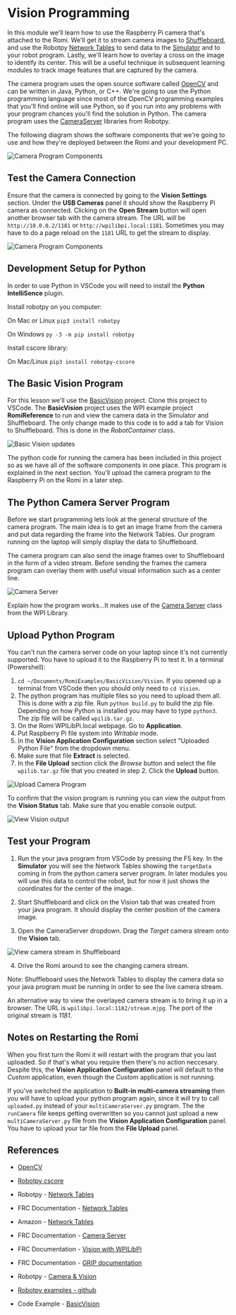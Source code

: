 # Vision Programming
In this module we'll learn how to use the Raspberry Pi camera that's attached to the Romi.  We'll get it to stream camera images to [Shuffleboard](https://docs.wpilib.org/en/latest/docs/software/dashboards/shuffleboard/index.html), and use the Robotpy [Network Tables](https://robotpy.readthedocs.io/en/stable/guide/nt.html#networktables-guide) to send data to the [Simulator](https://docs.wpilib.org/en/latest/docs/software/wpilib-tools/robot-simulation/index.html) and to your robot program.  Lastly, we'll learn how to overlay a cross on the image to identify its center.  This will be a useful technique in subsequent learning modules to track image features that are captured by the camera.

The camera program uses the open source software called [OpenCV](https://opencv.org/) and can be written in Java, Python, or C++.  We're going to use the Python programming language since most of the OpenCV programming examples that you'll find online will use Python, so if you run into any problems with your program chances you'll find the solution in Python. The camera program uses the [CameraServer](cameraServer.md) libraries from Robotpy.

The following diagram shows the software components that we're going to use and how they're deployed between the Romi and your development PC. 

![Camera Program Components](../../images/FRCVision/FRCVision.004.jpeg)

## Test the Camera Connection
Ensure that the camera is connected by going to the **Vision Settings** section.  Under the **USB Cameras** panel it should show the Raspberry Pi camera as connected.  Clicking on the **Open Stream** button will open another browser tab with the camera stream.  The URL will be `http://10.0.0.2/1181` or `http://wpilibpi.local:1181`.  Sometimes you may have to do a page reload on the `1181` URL to get the stream to display.

![Camera Program Components](../../images/FRCVision/FRCVision.019.jpeg)

## Development Setup for Python
In order to use Python in VSCode you will need to install the **Python IntelliSence** plugin.

Install robotpy on you computer:

On Mac or Linux `pip3 install robotpy`

On Windows `py -3 -m pip install robotpy`

Install cscore library:

On Mac/Linux `pip3 install robotpy-cscore`
<!-- This errors out...  More investigation to be done. -->

## The Basic Vision Program
For this lesson we'll use the [BasicVision](https://github.com/FRC-2928/RomiExamples/tree/main/BasicVision) project.  Clone this project to VSCode.  The **BasicVision** project uses the WPI example project **RomiReference** to run and view the camera data in the Simulator and Shuffleboard.  The only change made to this code is to add a tab for Vision to Shuffleboard.  This is done in the *RobotContainer* class.

![Basic Vision updates](../../images/FRCVision/FRCVision.010.jpeg)

The python code for running the camera has been included in this project so as we have all of the software components in one place. This program is explained in the next section.  You'll upload the camera program to the Raspberry Pi on the Romi in a later step. 

## The Python Camera Server Program
Before we start programming lets look at the general structure of the camera program.  The main idea is to get an image frame from the camera and put data regarding the frame into the Network Tables.  Our program running on the laptop will simply display the data to Shuffleboard.

The camera program can also send the image frames over to Shuffleboard in the form of a video stream. Before sending the frames the camera program can overlay them with useful visual information such as a center line.

![Camera Server](../../images/FRCVision/FRCVision.002.jpeg)
 
Explain how the program works...It makes use of the [Camera Server](https://docs.wpilib.org/en/stable/docs/software/vision-processing/introduction/cameraserver-class.html) class from the WPI Library. 


## <a name="upload"></a>Upload Python Program
You can't run the camera server code on your laptop since it's not currently supported.  You have to upload it to the Raspberry Pi to test it. In a terminal (Powershell):

1. `cd ~/Documents/RomiExamples/BasicVision/Vision`.  If you opened up a terminal from VSCode then you should only need to `cd Vision`.
2. The python program has multiple files so you need to upload them all.  This is done with a zip file.  Run `python build.py` to build the zip file.  Depending on how Python is installed you may have to type `python3`.  The zip file will be called `wpilib.tar.gz`.
3. On the Romi WPILibPi.local webpage. Go to **Application**.
4. Put Raspberry Pi file system into *Writable* mode.
5. In the **Vision Application Configuration** section select "Uploaded Python File" from the dropdown menu.
6. Make sure that file **Extract** is selected.
7. In the **File Upload** section click the *Browse* button and select the file `wpilib.tar.gz` file that you created in step 2.  Click the **Upload** button.

![Upload Camera Program](../../images/FRCVision/FRCVision.006.jpeg)

To confirm that the vision program is running you can view the output from the **Vision Status** tab.  Make sure that you enable console output.

![View Vision output](../../images/FRCVision/FRCVision.005.jpeg)

## Test your Program
1. Run the your java program from VSCode by pressing the F5 key. In the **Simulator** you will see the Network Tables showing the `targetData` coming in from the python camera server program.  In later modules you will use this data to control the robot, but for now it just shows the coordinates for the center of the image.

2. Start Shuffleboard and click on the Vision tab that was created from your java program. It should display the center position of the camera image.

3. Open the CameraServer dropdown.  Drag the *Target* camera stream onto the **Vision** tab.

![View camera stream in Shuffleboard](../../images/FRCVision/FRCVision.007.jpeg)

4. Drive the Romi around to see the changing camera stream.

Note: Shuffleboard uses the Network Tables to display the camera data so your java program must be running in order to see the live camera stream.

An alternative way to view the overlayed camera stream is to bring it up in a browser.  The URL is `wpilibpi.local:1182/stream.mjpg`.  The port of the original stream is *1181*.

## Notes on Restarting the Romi
When you first turn the Romi it will restart with the program that you last uploaded.  So if that's what you require then there's no action neccesary. Despite this, the **Vision Application Configuration** panel will default to the *Custom* application, even though the *Custom* application is not running. 

If you've switched the application to **Built-in multi-camera streaming** then you will have to upload your python program again, since it will try to call `uploaded.py` instead of your `multiCameraServer.py` program. The the `runCamera` file keeps getting overwritten so you cannot just upload a new `multiCameraServer.py` file from the **Vision Application Configuration** panel.  You have to upload your tar file from the **File Upload** panel.

## References
- [OpenCV](https://opencv.org/)

- [Robotpy cscore](https://robotpy.readthedocs.io/projects/cscore/en/stable/api.html)

- Robotpy - [Network Tables](https://robotpy.readthedocs.io/en/stable/guide/nt.html#networktables-guide)

- FRC Documentation - [Network Tables](https://docs.wpilib.org/en/latest/docs/software/networktables/index.html)

- Amazon - [Network Tables](https://s3.amazonaws.com/screensteps_live/exported/Wpilib/2078/89644/Robot_networking_using_NetworkTables.pdf?1536702139)

- FRC Documentation - [Camera Server](https://docs.wpilib.org/en/stable/docs/software/vision-processing/introduction/cameraserver-class.html)

- FRC Documentation - [Vision with WPILibPi](https://docs.wpilib.org/en/stable/docs/software/vision-processing/wpilibpi/index.html#)

- FRC Documentation - [GRIP documentation](https://docs.wpilib.org/en/latest/docs/software/vision-processing/grip/index.html)

- Robotpy - [Camera & Vision](https://robotpy.readthedocs.io/en/stable/vision/index.html)

- [Robotpy examples - github](https://github.com/robotpy/robotpy-cscore/tree/main/examples)

- Code Example - [BasicVision](https://github.com/FRC-2928/RomiExamples/tree/main/BasicVision)
